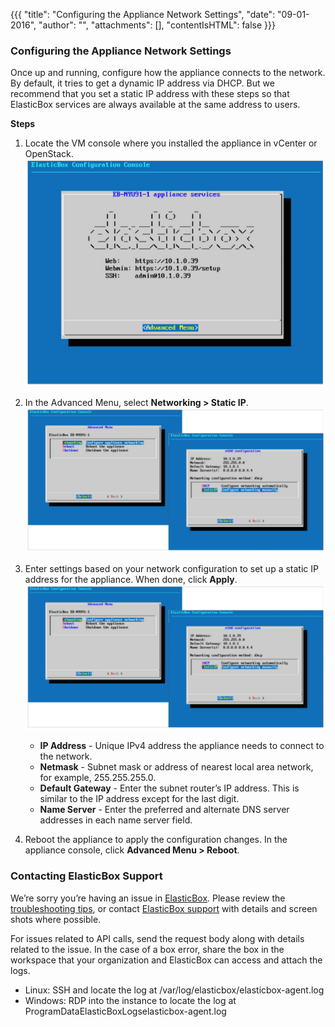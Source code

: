 {{{
"title": "Configuring the Appliance Network Settings",
"date": "09-01-2016",
"author": "",
"attachments": [],
"contentIsHTML": false
}}}

### Configuring the Appliance Network Settings
Once up and running, configure how the appliance connects to the network. By default, it tries to get a dynamic IP address via DHCP. But we recommend that you set a static IP address with these steps so that ElasticBox services are always available at the same address to users.

**Steps**
1. Locate the VM console where you installed the appliance in vCenter or OpenStack.
   ![appliance-networking1.png](../images/ElasticBox/appliance-networking1.png)

2. In the Advanced Menu, select **Networking > Static IP**.
   ![appliance-networking2.png](../images/ElasticBox/appliance-networking2.png)

3. Enter settings based on your network configuration to set up a static IP address for the appliance. When done, click **Apply**.
   ![appliance-networking3.png](../images/ElasticBox/appliance-networking3.png)

   * **IP Address** - Unique IPv4 address the appliance needs to connect to the network.
   * **Netmask** - Subnet mask or address of nearest local area network, for example, 255.255.255.0.
   * **Default Gateway** - Enter the subnet router’s IP address. This is similar to the IP address except for the last digit.
   * **Name Server** -  Enter the preferred and alternate DNS server addresses in each name server field.

4. Reboot the appliance to apply the configuration changes. In the appliance console, click **Advanced Menu > Reboot**.

### Contacting ElasticBox Support
We’re sorry you’re having an issue in [ElasticBox](https://www.ctl.io/elasticbox/). Please review the [troubleshooting tips](https://elasticbox.com/documentation/troubleshooting/troubleshooting-tips/), or contact [ElasticBox support](mailto:support@elasticbox.com) with details and screen shots where possible.

For issues related to API calls, send the request body along with details related to the issue. In the case of a box error, share the box in the workspace that your organization and ElasticBox can access and attach the logs.
* Linux: SSH and locate the log at /var/log/elasticbox/elasticbox-agent.log
* Windows: RDP into the instance to locate the log at ProgramDataElasticBoxLogselasticbox-agent.log
